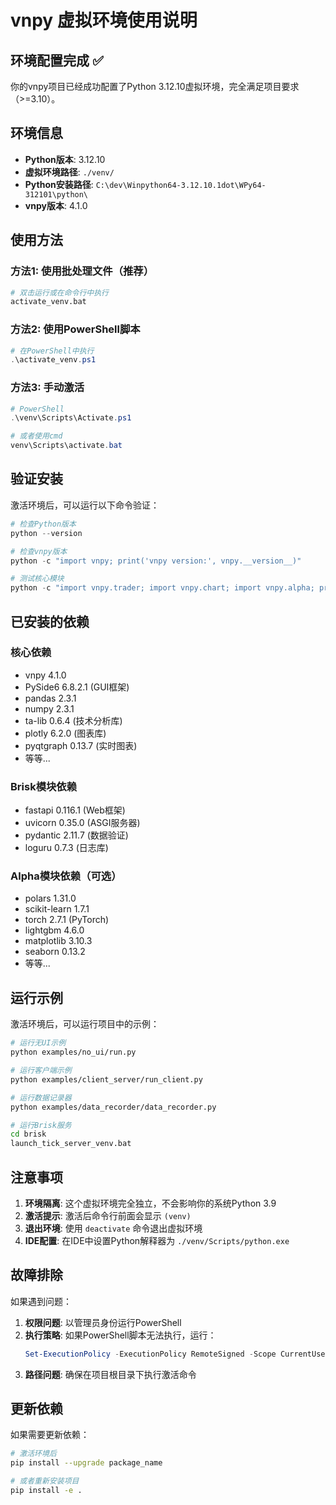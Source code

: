 # vnpy 虚拟环境使用说明

## 环境配置完成 ✅

你的vnpy项目已经成功配置了Python 3.12.10虚拟环境，完全满足项目要求（>=3.10）。

## 环境信息

- **Python版本**: 3.12.10
- **虚拟环境路径**: `./venv/`
- **Python安装路径**: `C:\dev\Winpython64-3.12.10.1dot\WPy64-312101\python\`
- **vnpy版本**: 4.1.0

## 使用方法

### 方法1: 使用批处理文件（推荐）
```bash
# 双击运行或在命令行中执行
activate_venv.bat
```

### 方法2: 使用PowerShell脚本
```powershell
# 在PowerShell中执行
.\activate_venv.ps1
```

### 方法3: 手动激活
```powershell
# PowerShell
.\venv\Scripts\Activate.ps1

# 或者使用cmd
venv\Scripts\activate.bat
```

## 验证安装

激活环境后，可以运行以下命令验证：

```python
# 检查Python版本
python --version

# 检查vnpy版本
python -c "import vnpy; print('vnpy version:', vnpy.__version__)"

# 测试核心模块
python -c "import vnpy.trader; import vnpy.chart; import vnpy.alpha; print('All modules OK!')"
```

## 已安装的依赖

### 核心依赖
- vnpy 4.1.0
- PySide6 6.8.2.1 (GUI框架)
- pandas 2.3.1
- numpy 2.3.1
- ta-lib 0.6.4 (技术分析库)
- plotly 6.2.0 (图表库)
- pyqtgraph 0.13.7 (实时图表)
- 等等...

### Brisk模块依赖
- fastapi 0.116.1 (Web框架)
- uvicorn 0.35.0 (ASGI服务器)
- pydantic 2.11.7 (数据验证)
- loguru 0.7.3 (日志库)

### Alpha模块依赖（可选）
- polars 1.31.0
- scikit-learn 1.7.1
- torch 2.7.1 (PyTorch)
- lightgbm 4.6.0
- matplotlib 3.10.3
- seaborn 0.13.2
- 等等...

## 运行示例

激活环境后，可以运行项目中的示例：

```bash
# 运行无UI示例
python examples/no_ui/run.py

# 运行客户端示例
python examples/client_server/run_client.py

# 运行数据记录器
python examples/data_recorder/data_recorder.py

# 运行Brisk服务
cd brisk
launch_tick_server_venv.bat
```

## 注意事项

1. **环境隔离**: 这个虚拟环境完全独立，不会影响你的系统Python 3.9
2. **激活提示**: 激活后命令行前面会显示 `(venv)`
3. **退出环境**: 使用 `deactivate` 命令退出虚拟环境
4. **IDE配置**: 在IDE中设置Python解释器为 `./venv/Scripts/python.exe`

## 故障排除

如果遇到问题：

1. **权限问题**: 以管理员身份运行PowerShell
2. **执行策略**: 如果PowerShell脚本无法执行，运行：
   ```powershell
   Set-ExecutionPolicy -ExecutionPolicy RemoteSigned -Scope CurrentUser
   ```
3. **路径问题**: 确保在项目根目录下执行激活命令

## 更新依赖

如果需要更新依赖：

```bash
# 激活环境后
pip install --upgrade package_name

# 或者重新安装项目
pip install -e .
``` 